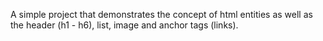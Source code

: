 A simple project that demonstrates the concept of html entities as well as the header (h1 - h6), list, image and anchor tags (links).
